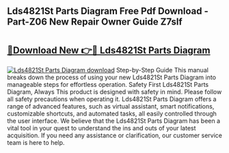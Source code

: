 ## Lds4821St Parts Diagram Free Pdf Download - Part-Z06 New Repair Owner Guide Z7slf

# <h2><a href="http://dfprak.blite.top/?on=Lds4821St+Parts+Diagram">🔗Download New 👉🔴 Lds4821St Parts Diagram</a></h2>

[![Lds4821St Parts Diagram download](https://i.imgur.com/lujVjoI.png)](http://dfprak.blite.top/?on=Lds4821St+Parts+Diagram)
Step-by-Step Guide This manual breaks down the process of using your new Lds4821St Parts Diagram into manageable steps for effortless operation. Safety First Lds4821St Parts Diagram, Always This product is designed with safety in mind. Please follow all safety precautions when operating it. Lds4821St Parts Diagram offers a range of advanced features, such as virtual assistant, smart notifications, customizable shortcuts, and automated tasks, all easily controlled through the user interface. We believe that the Lds4821St Parts Diagram has been a vital tool in your quest to understand the ins and outs of your latest acquisition. If you need any assistance or clarification, our customer service team is here to help.

